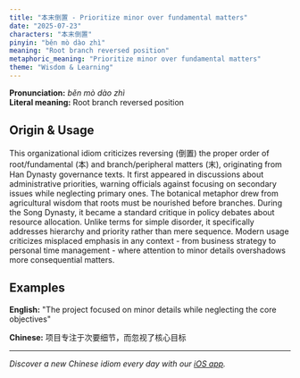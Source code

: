 ```yaml
---
title: "本末倒置 - Prioritize minor over fundamental matters"
date: "2025-07-23"
characters: "本末倒置"
pinyin: "běn mò dào zhì"
meaning: "Root branch reversed position"
metaphoric_meaning: "Prioritize minor over fundamental matters"
theme: "Wisdom & Learning"
---
```


**Pronunciation:** *běn mò dào zhì*  
**Literal meaning:** Root branch reversed position

## Origin & Usage

This organizational idiom criticizes reversing (倒置) the proper order of root/fundamental (本) and branch/peripheral matters (末), originating from Han Dynasty governance texts. It first appeared in discussions about administrative priorities, warning officials against focusing on secondary issues while neglecting primary ones. The botanical metaphor drew from agricultural wisdom that roots must be nourished before branches. During the Song Dynasty, it became a standard critique in policy debates about resource allocation. Unlike terms for simple disorder, it specifically addresses hierarchy and priority rather than mere sequence. Modern usage criticizes misplaced emphasis in any context - from business strategy to personal time management - where attention to minor details overshadows more consequential matters.

## Examples

**English:** "The project focused on minor details while neglecting the core objectives"

**Chinese:** 项目专注于次要细节，而忽视了核心目标

---

*Discover a new Chinese idiom every day with our [iOS app](https://apps.apple.com/us/app/daily-chinese-idioms/id6740611324).*
